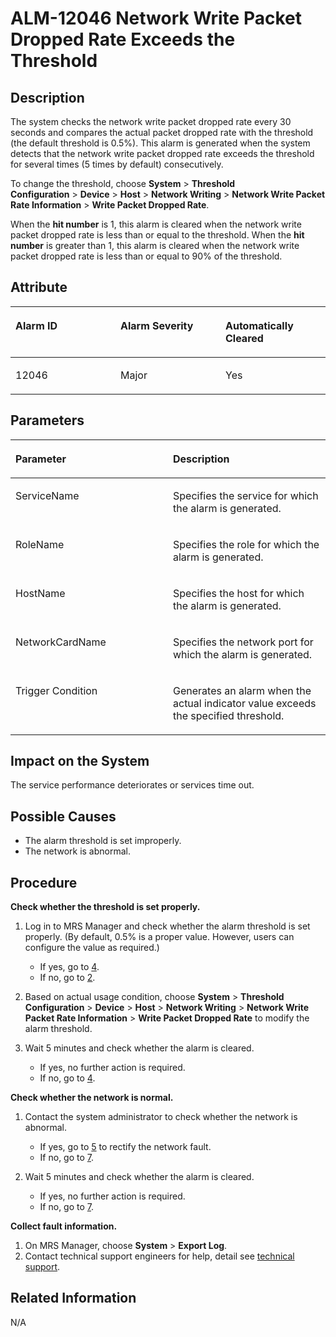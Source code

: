 # ALM-12046 Network Write Packet Dropped Rate Exceeds the Threshold<a name="EN-US_TOPIC_0125375891"></a>

## Description<a name="s41bd11211c3247a7b0ccca044a5075cb"></a>

The system checks the network write packet dropped rate every 30 seconds and compares the actual packet dropped rate with the threshold \(the default threshold is 0.5%\). This alarm is generated when the system detects that the network write packet dropped rate exceeds the threshold for several times \(5 times by default\) consecutively.

To change the threshold, choose  **System** \> **Threshold Configuration** \> **Device** \> **Host** \> **Network Writing** \> **Network Write Packet Rate Information** \> **Write Packet Dropped Rate**.

When the  **hit number** is 1, this alarm is cleared when the network write packet dropped rate is less than or equal to the threshold. When the **hit number**  is greater than 1, this alarm is cleared when the network write packet dropped rate is less than or equal to 90% of the threshold.

## Attribute<a name="sea46c6779dba40f3b13f04d0ce1054cb"></a>

<a name="tdd22576d25124bba8a9fde9730e112fe"></a>
<table><thead align="left"><tr id="r492e71499f034e4ba05812dac089461c"><th class="cellrowborder" valign="top" width="33.33333333333333%" id="mcps1.1.4.1.1"><p id="abfa5e5e035d24cde90d8040db5a8033d"><a name="abfa5e5e035d24cde90d8040db5a8033d"></a><a name="abfa5e5e035d24cde90d8040db5a8033d"></a>Alarm ID</p>
</th>
<th class="cellrowborder" valign="top" width="33.33333333333333%" id="mcps1.1.4.1.2"><p id="a8efccbd6aac949d6968791c7034859b4"><a name="a8efccbd6aac949d6968791c7034859b4"></a><a name="a8efccbd6aac949d6968791c7034859b4"></a>Alarm Severity</p>
</th>
<th class="cellrowborder" valign="top" width="33.33333333333333%" id="mcps1.1.4.1.3"><p id="a0de796fe787342ab8b4d79605c26fd5e"><a name="a0de796fe787342ab8b4d79605c26fd5e"></a><a name="a0de796fe787342ab8b4d79605c26fd5e"></a>Automatically Cleared</p>
</th>
</tr>
</thead>
<tbody><tr id="r421248abf6e7467f8a5f35369e49f919"><td class="cellrowborder" valign="top" width="33.33333333333333%" headers="mcps1.1.4.1.1 "><p id="a89c1bbde023c49b589d51a4333104bc0"><a name="a89c1bbde023c49b589d51a4333104bc0"></a><a name="a89c1bbde023c49b589d51a4333104bc0"></a>12046</p>
</td>
<td class="cellrowborder" valign="top" width="33.33333333333333%" headers="mcps1.1.4.1.2 "><p id="a2c4a1021d48243eab54f33a4ad3cc476"><a name="a2c4a1021d48243eab54f33a4ad3cc476"></a><a name="a2c4a1021d48243eab54f33a4ad3cc476"></a>Major</p>
</td>
<td class="cellrowborder" valign="top" width="33.33333333333333%" headers="mcps1.1.4.1.3 "><p id="a1ef04204407e4501a45530111c3474f6"><a name="a1ef04204407e4501a45530111c3474f6"></a><a name="a1ef04204407e4501a45530111c3474f6"></a>Yes</p>
</td>
</tr>
</tbody>
</table>

## Parameters<a name="s48a399d9c90b4e35948f704e3eb12a80"></a>

<a name="t3420b492362246468ce3daace11b4b40"></a>
<table><thead align="left"><tr id="r259e09aa76a24a4296dec132c9c060dc"><th class="cellrowborder" valign="top" width="50%" id="mcps1.1.3.1.1"><p id="afb0ac28dd20a4422ab92543b54bc76bf"><a name="afb0ac28dd20a4422ab92543b54bc76bf"></a><a name="afb0ac28dd20a4422ab92543b54bc76bf"></a>Parameter</p>
</th>
<th class="cellrowborder" valign="top" width="50%" id="mcps1.1.3.1.2"><p id="add92e140675846e7b133879c8f09cdea"><a name="add92e140675846e7b133879c8f09cdea"></a><a name="add92e140675846e7b133879c8f09cdea"></a>Description</p>
</th>
</tr>
</thead>
<tbody><tr id="r0ec7b2f577d44d12a024d9394831e85d"><td class="cellrowborder" valign="top" width="50%" headers="mcps1.1.3.1.1 "><p id="a0143328c00b44a50b516e63f32fcfeed"><a name="a0143328c00b44a50b516e63f32fcfeed"></a><a name="a0143328c00b44a50b516e63f32fcfeed"></a>ServiceName</p>
</td>
<td class="cellrowborder" valign="top" width="50%" headers="mcps1.1.3.1.2 "><p id="a189107110c09471180582ad712be80ba"><a name="a189107110c09471180582ad712be80ba"></a><a name="a189107110c09471180582ad712be80ba"></a>Specifies the service for which the alarm is generated.</p>
</td>
</tr>
<tr id="r4b0dcf6e86184509a26c40d5bb339726"><td class="cellrowborder" valign="top" width="50%" headers="mcps1.1.3.1.1 "><p id="a658fff024bec4169a4afeb426e9774ac"><a name="a658fff024bec4169a4afeb426e9774ac"></a><a name="a658fff024bec4169a4afeb426e9774ac"></a>RoleName</p>
</td>
<td class="cellrowborder" valign="top" width="50%" headers="mcps1.1.3.1.2 "><p id="a6ae49873bfe447c9bfa7c0bde0d5fc2d"><a name="a6ae49873bfe447c9bfa7c0bde0d5fc2d"></a><a name="a6ae49873bfe447c9bfa7c0bde0d5fc2d"></a>Specifies the role for which the alarm is generated.</p>
</td>
</tr>
<tr id="r5075ead7721149fd950b27ff33fae633"><td class="cellrowborder" valign="top" width="50%" headers="mcps1.1.3.1.1 "><p id="a1d119a6e436649b494910e147c1ecbe6"><a name="a1d119a6e436649b494910e147c1ecbe6"></a><a name="a1d119a6e436649b494910e147c1ecbe6"></a>HostName</p>
</td>
<td class="cellrowborder" valign="top" width="50%" headers="mcps1.1.3.1.2 "><p id="a308a7477a685449aa8e71dab8d6510f2"><a name="a308a7477a685449aa8e71dab8d6510f2"></a><a name="a308a7477a685449aa8e71dab8d6510f2"></a>Specifies the host for which the alarm is generated.</p>
</td>
</tr>
<tr id="r1b102a40bca548bd87ef313e3d820aaa"><td class="cellrowborder" valign="top" width="50%" headers="mcps1.1.3.1.1 "><p id="af8ec38bc29674ece80e72f5a5b2ec259"><a name="af8ec38bc29674ece80e72f5a5b2ec259"></a><a name="af8ec38bc29674ece80e72f5a5b2ec259"></a>NetworkCardName</p>
</td>
<td class="cellrowborder" valign="top" width="50%" headers="mcps1.1.3.1.2 "><p id="a4c4b3ab5b46b43d4b6885ae3e88d6c40"><a name="a4c4b3ab5b46b43d4b6885ae3e88d6c40"></a><a name="a4c4b3ab5b46b43d4b6885ae3e88d6c40"></a>Specifies the network port for which the alarm is generated.</p>
</td>
</tr>
<tr id="r7f5e6940dcca42dbb494842a7df46979"><td class="cellrowborder" valign="top" width="50%" headers="mcps1.1.3.1.1 "><p id="a604428ef3d104f38ad4e9ca94270277a"><a name="a604428ef3d104f38ad4e9ca94270277a"></a><a name="a604428ef3d104f38ad4e9ca94270277a"></a>Trigger Condition</p>
</td>
<td class="cellrowborder" valign="top" width="50%" headers="mcps1.1.3.1.2 "><p id="a75e097b1cc494aebabab911f659c7fad"><a name="a75e097b1cc494aebabab911f659c7fad"></a><a name="a75e097b1cc494aebabab911f659c7fad"></a>Generates an alarm when the actual indicator value exceeds the specified threshold.</p>
</td>
</tr>
</tbody>
</table>

## Impact on the System<a name="s797be2c70ee4414dae8250558a1e9f75"></a>

The service performance deteriorates or services time out.

## Possible Causes<a name="sc95144fb23954aab8954477058b4b761"></a>

-   The alarm threshold is set improperly.
-   The network is abnormal.

## Procedure<a name="sa4515ea169554523a1fa203b8b482dc2"></a>

**Check whether the threshold is set properly.**

1.  Log in to MRS Manager and check whether the alarm threshold is set properly. \(By default, 0.5% is a proper value. However, users can configure the value as required.\)
    -   If yes, go to  [4](#lfa26e370338e428298aa1e49a437a7d7).
    -   If no, go to  [2](#l2b039a16453a418bafb5f800a1d72027).

2.  <a name="l2b039a16453a418bafb5f800a1d72027"></a>Based on actual usage condition, choose  **System** \> **Threshold Configuration** \> **Device** \> **Host** \> **Network Writing** \> **Network Write Packet Rate Information** \> **Write Packet Dropped Rate**  to modify the alarm threshold.
3.  Wait 5 minutes and check whether the alarm is cleared.
    -   If yes, no further action is required.
    -   If no, go to  [4](#lfa26e370338e428298aa1e49a437a7d7).


**Check whether the network is normal.**

1.  <a name="lfa26e370338e428298aa1e49a437a7d7"></a>Contact the system administrator to check whether the network is abnormal.
    -   If yes, go to  [5](#l717ea30d24974c67bf22471a08a44c8f)  to rectify the network fault.
    -   If no, go to  [7](#l1bf2c9a120e34912898a011f23ba7835).

2.  <a name="l717ea30d24974c67bf22471a08a44c8f"></a>Wait 5 minutes and check whether the alarm is cleared.
    -   If yes, no further action is required.
    -   If no, go to  [7](#l1bf2c9a120e34912898a011f23ba7835).


**Collect fault information.**

1.  On MRS Manager, choose  **System** \> **Export Log**.
2.  <a name="l1bf2c9a120e34912898a011f23ba7835"></a>Contact technical support engineers for help, detail see  [technical support](https://docs.otc.t-systems.com/en-us/public/learnmore.html).

## Related Information<a name="s59e958b994424bd38ef615bb89504c26"></a>

N/A

